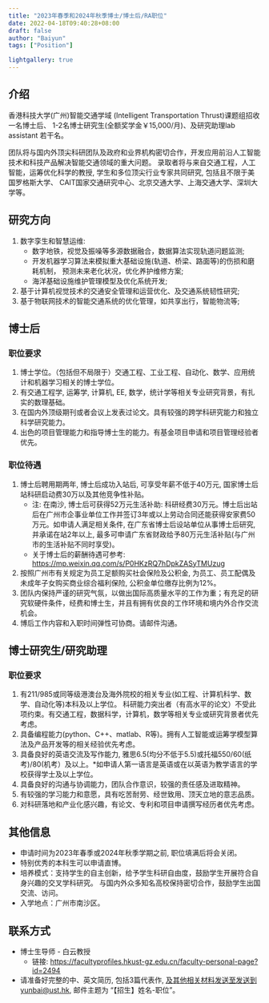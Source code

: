 ```yaml
---
title: "2023年春季和2024年秋季博士/博士后/RA职位"
date: 2022-04-18T09:40:28+08:00
draft: false
author: "Baiyun"
tags: ["Position"]

lightgallery: true
---
```


## 介绍

香港科技大学(广州)智能交通学域 (Intelligent Transportation Thrust)课题组招收一名博士后、 1-2名博士研究生(全额奖学金￥15,000/月)、及研究助理lab assistant 若干名。

团队将与国内外顶尖科研团队及政府和业界机构密切合作，开发应用前沿人工智能技术和科技产品解决智能交通领域的重大问题。 录取者将与来自交通工程，人工智能，运筹优化科学的教授, 学生和多位顶尖行业专家共同研究, 包括且不限于美国罗格斯大学、 CAIT国家交通研究中心、北京交通大学、上海交通大学、深圳大学等。

## 研究方向

1. 数字孪生和智慧运维:
	- 数字地铁，视觉及振噪等多源数据融合，数据算法实现轨道问题监测;
	- 开发机器学习算法来模拟重大基础设施(轨道、桥梁、路面等)的伤损和磨耗机制， 预测未来老化状况，优化养护维修方案;
	- 海洋基础设施维护管理模型及优化系统开发;
2. 基于计算机视觉技术的交通安全管理和运营优化、及交通系统韧性研究;
3. 基于物联网技术的智能交通系统的优化管理，如共享出行，智能物流等;

## 博士后

### 职位要求

1. 博士学位。（包括但不局限于）交通工程、工业工程、自动化、数学、应用统计和机器学习相关的博士学位。
2. 有交通工程学, 运筹学, 计算机, EE, 数学，统计学等相关专业研究背景，有扎实的数理基础。
3. 在国内外顶级期刊或者会议上发表过论文。具有较强的跨学科研究能力和独立科学研究能力。
4. 出色的项目管理能力和指导博士生的能力。有基金项目申请和项目管理经验者优先。

### 职位待遇

1. 博士后聘用期两年, 博士后成功入站后, 可享受年薪不低于40万元, 国家博士后站科研启动费30万以及其他竞争性补贴。
	- 注: 在南沙, 博士后可获得52万元生活补助: 科研经费30万元。博士后出站后在广州市企事业单位工作并签订3年或以上劳动合同还能获得安家费50万元。如申请人满足相关条件, 在广东省博士后设站单位从事博士后研究, 并承诺在站2年以上, 最多可申请广东省财政给予80万元生活补贴(与广州市的生活补贴不同时享受)。
	- 关于博士后的薪酬待遇可参考: https://mp.weixin.qq.com/s/P0HKzRQ7hDpkZASyTMUzug
2. 按照广州市有关规定为员工足额购买社会保险及公积金, 为员工、员工配偶及未成年子女购买商业综合福利保险, 公积金单位缴存比例为12%。
3. 团队内保持严谨的研究气氛，以做出国际高质量水平的工作为重；有充足的研究软硬件条件，经费和博士生，并且有拥有优良的工作环境和境内外合作交流机会。
4. 博后工作内容和入职时间弹性可协商。请邮件沟通。

## 博士研究生/研究助理

### 职位要求

1. 有211/985或同等级港澳台及海外院校的相关专业(如工程、计算机科学、数学、自动化等)本科及以上学位。 科研能力突出者（有高水平的论文）不受此项约束。有交通工程，数据科学，计算机，数学等相关专业或研究背景者优先考虑。
2. 具备编程能力(python、C++、matlab、R等)。拥有人工智能或运筹学模型算法及产品开发等的相关经验优先考虑。
3. 具备良好的英语交流及写作能力, 雅思6.5(均分不低于5.5)或托福550/60(纸考)/80(机考）及以上。*如申请人第一语言是英语或在以英语为教学语言的学校获得学士及以上学位。
4. 具备良好的沟通与协调能力，团队合作意识，较强的责任感及进取精神。
5. 有较强的学习能力和意愿，具有吃苦耐劳、经世致用、顶天立地的意志品质。
6. 对科研落地和产业化感兴趣，有论文、专利和项目申请撰写经历者优先考虑。

## 其他信息

- 申请时间为2023年春季或2024年秋季学期之前, 职位填满后将会关闭。
- 特别优秀的本科生可以申请直博。
- 培养模式：支持学生的自主创新，给予学生科研自由度，鼓励学生开展符合自身兴趣的交叉学科研究。 与国内外众多知名高校保持密切合作，鼓励学生出国交流、访问。
- 入学地点：广州市南沙区。

## 联系方式

- 博士生导师 - 白云教授
	- 链接: https://facultyprofiles.hkust-gz.edu.cn/faculty-personal-page?id=2494
- 请准备好完整的中、英文简历, 包括3篇代表作, 及其他相关材料发送至发送到yunbai@ust.hk, 邮件主题为 “【招生】姓名-职位”。
